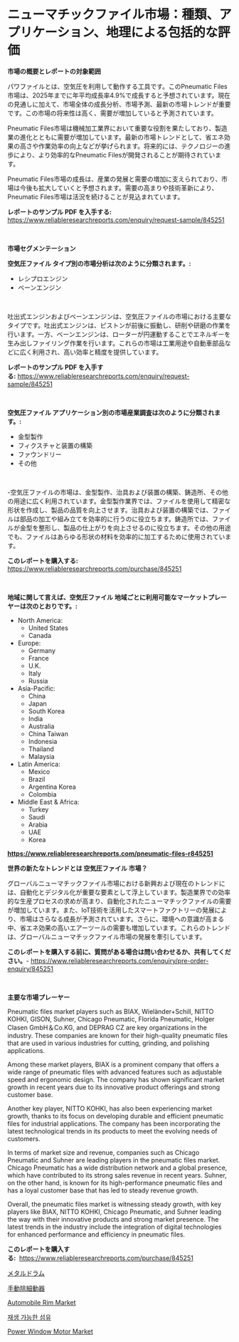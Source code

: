 <p><h1>ニューマチックファイル市場：種類、アプリケーション、地理による包括的な評価</h1></p><p><strong>市場の概要とレポートの対象範囲</strong></p>
<p><p>パワファイルとは、空気圧を利用して動作する工具です。このPneumatic Files市場は、2025年までに年平均成長率4.9%で成長すると予想されています。現在の見通しに加えて、市場全体の成長分析、市場予測、最新の市場トレンドが重要です。この市場の将来性は高く、需要が増加していると予測されています。 </p><p>Pneumatic Files市場は機械加工業界において重要な役割を果たしており、製造業の進化とともに需要が増加しています。最新の市場トレンドとして、省エネ効果の高さや作業効率の向上などが挙げられます。将来的には、テクノロジーの進歩により、より効率的なPneumatic Filesが開発されることが期待されています。</p><p>Pneumatic Files市場の成長は、産業の発展と需要の増加に支えられており、市場は今後も拡大していくと予想されます。需要の高まりや技術革新により、Pneumatic Files市場は活況を続けることが見込まれています。</p></p>
<p><strong>レポートのサンプル PDF を入手する:</strong> <a href="https://www.reliableresearchreports.com/enquiry/request-sample/845251">https://www.reliableresearchreports.com/enquiry/request-sample/845251</a></p>
<p>&nbsp;</p>
<p><strong>市場セグメンテーション</strong></p>
<p><strong>空気圧ファイル タイプ別の市場分析は次のように分類されます。:</strong></p>
<p><ul><li>レシプロエンジン</li><li>ベーンエンジン</li></ul></p>
<p>&nbsp;</p>
<p><p>吐出式エンジンおよびベーンエンジンは、空気圧ファイルの市場における主要なタイプです。吐出式エンジンは、ピストンが前後に振動し、研削や研磨の作業を行います。一方、ベーンエンジンは、ローターが円運動することでエネルギーを生み出しファイリング作業を行います。これらの市場は工業用途や自動車部品などに広く利用され、高い効率と精度を提供しています。</p></p>
<p><strong>レポートのサンプル PDF を入手する:</strong>&nbsp;<a href="https://www.reliableresearchreports.com/enquiry/request-sample/845251">https://www.reliableresearchreports.com/enquiry/request-sample/845251</a></p>
<p>&nbsp;</p>
<p><strong> 空気圧ファイル アプリケーション別の市場産業調査は次のように分類されます。:</strong></p>
<p><ul><li>金型製作</li><li>フィクスチャと装置の構築</li><li>ファウンドリー</li><li>その他</li></ul></p>
<p>&nbsp;</p>
<p><p>-空気圧ファイルの市場は、金型製作、治具および装置の構築、鋳造所、その他の用途に広く利用されています。金型製作業界では、ファイルを使用して精密な形状を作成し、製品の品質を向上させます。治具および装置の構築では、ファイルは部品の加工や組み立てを効率的に行うのに役立ちます。鋳造所では、ファイルが金型を整形し、製品の仕上がりを向上させるのに役立ちます。その他の用途でも、ファイルはあらゆる形状の材料を効率的に加工するために使用されています。</p></p>
<p><strong>このレポートを購入する:</strong>&nbsp; <a href="https://www.reliableresearchreports.com/purchase/845251">https://www.reliableresearchreports.com/purchase/845251</a></p>
<p>&nbsp;</p>
<p><strong>地域に関して言えば、空気圧ファイル 地域ごとに利用可能なマーケットプレーヤーは次のとおりです。:</strong></p>
<p><ul>
    <li>
        North America:
        <ul>
            <li>United States</li>
            <li>Canada</li>
        </ul>
    </li>
    <li>
        Europe:
        <ul>
            <li>Germany</li>
            <li>France</li>
            <li>U.K.</li>
            <li>Italy</li>
            <li>Russia</li>
        </ul>
    </li>
    <li>
        Asia-Pacific:
        <ul>
            <li>China</li>
            <li>Japan</li>
            <li>South Korea</li>
            <li>India</li>
            <li>Australia</li>
            <li>China Taiwan</li>
            <li>Indonesia</li>
            <li>Thailand</li>
            <li>Malaysia</li>
        </ul>
    </li>
    <li>
        Latin America:
        <ul>
            <li>Mexico</li>
            <li>Brazil</li>
            <li>Argentina Korea</li>
            <li>Colombia</li>
        </ul>
    </li>
    <li>
        Middle East & Africa:
        <ul>
            <li>Turkey</li>
            <li>Saudi</li>
            <li>Arabia</li>
            <li>UAE</li>
            <li>Korea</li>
        </ul>
    </li>
    </ul></p>
<p><strong><a href="https://www.reliableresearchreports.com/pneumatic-files-r845251">https://www.reliableresearchreports.com/pneumatic-files-r845251</a></strong>&nbsp;</p>
<p><strong>世界の新たなトレンドとは 空気圧ファイル 市場？</strong></p>
<p><p>グローバルニューマチックファイル市場における新興および現在のトレンドには、自動化とデジタル化が重要な要素として浮上しています。製造業界での効率的な生産プロセスの求めが高まり、自動化されたニューマチックファイルの需要が増加しています。また、IoT技術を活用したスマートファクトリーの発展により、市場はさらなる成長が予測されています。さらに、環境への意識が高まる中、省エネ効果の高いエアーツールの需要も増加しています。これらのトレンドは、グローバルニューマチックファイル市場の発展を牽引しています。</p></p>
<p><strong>このレポートを購入する前に、質問がある場合は問い合わせるか、共有してください。</strong>- <a href="https://www.reliableresearchreports.com/enquiry/pre-order-enquiry/845251">https://www.reliableresearchreports.com/enquiry/pre-order-enquiry/845251</a></p>
<p>&nbsp;</p>
<p><strong>主要な市場プレーヤー</strong></p>
<p><p>Pneumatic files market players such as BIAX, Wieländer+Schill, NITTO KOHKI, GISON, Suhner, Chicago Pneumatic, Florida Pneumatic, Holger Clasen GmbH＆Co.KG, and DEPRAG CZ are key organizations in the industry. These companies are known for their high-quality pneumatic files that are used in various industries for cutting, grinding, and polishing applications.</p><p>Among these market players, BIAX is a prominent company that offers a wide range of pneumatic files with advanced features such as adjustable speed and ergonomic design. The company has shown significant market growth in recent years due to its innovative product offerings and strong customer base.</p><p>Another key player, NITTO KOHKI, has also been experiencing market growth, thanks to its focus on developing durable and efficient pneumatic files for industrial applications. The company has been incorporating the latest technological trends in its products to meet the evolving needs of customers.</p><p>In terms of market size and revenue, companies such as Chicago Pneumatic and Suhner are leading players in the pneumatic files market. Chicago Pneumatic has a wide distribution network and a global presence, which have contributed to its strong sales revenue in recent years. Suhner, on the other hand, is known for its high-performance pneumatic files and has a loyal customer base that has led to steady revenue growth.</p><p>Overall, the pneumatic files market is witnessing steady growth, with key players like BIAX, NITTO KOHKI, Chicago Pneumatic, and Suhner leading the way with their innovative products and strong market presence. The latest trends in the industry include the integration of digital technologies for enhanced performance and efficiency in pneumatic files.</p></p>
<p><strong>このレポートを購入する:</strong>&nbsp;&nbsp;<a href="https://www.reliableresearchreports.com/purchase/845251">https://www.reliableresearchreports.com/purchase/845251</a></p>
<p><p><a href="https://github.com/Calvi3ynJerde867/Market-Research-Report-List-1/blob/main/569427318968.md">メタルドラム</a></p><p><a href="https://github.com/JacksonWiza1924/Market-Research-Report-List-1/blob/main/401460818969.md">手動除細動器</a></p><p><a href="https://www.linkedin.com/pulse/automobile-rim-market-size-growth-outlook-from-2024-2031-mkfzc?trackingId=hFkc9NDm6SdKjM5yDgo1TQ%3D%3D">Automobile Rim Market</a></p><p><a href="https://github.com/RichardLueilwitz787/Market-Research-Report-List-1/blob/main/414246517730.md">재생 가능한 섬유</a></p><p><a href="https://www.linkedin.com/pulse/power-window-motor-market-research-report-reveals-latest-qbqlc?trackingId=SuUKJnQ90wNbGZAeZMJY%2BA%3D%3D">Power Window Motor Market</a></p></p>